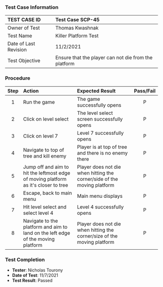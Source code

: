 ### Test Case Information
| TEST CASE ID | Test Case SCP-45 |
| :--- | :--- |
| Owner of Test | Thomas Kwashnak |
| Test Name | Killer Platform Test |
| Date of Last Revision | 11/2/2021|
| Test Objective | Ensure that the player can not die from the platform|

### Procedure

|Step | Action | Expected Result | Pass/Fail     |
|:---:| :---        |    :----  | :---: |
|1| Run the game| The game successfully opens |P|
|2|Click on level select|The level select screen successfully opens|P|
|3|Click on level 7|Level 7 successfully opens|P|
|4|Navigate to top of tree and kill enemy|Player is at top of tree and there is no enemy there|P|
|5|Jump off and aim to hit the leftmost edge of moving platform as it's closer to tree|Player does not die when hitting the corner/side of the moving platform|P|
|6|Escape, back to main menu|Main menu displays|P|
|7|Hit level select and select level 4|Level 4 successfully opens|P|
|8|Navigate to the platform and aim to land on the left edge of the moving platform|Player does not die when hitting the corner/size of the moving platform|P|

### Test Completion
- **Tester**: Nicholas Tourony
- **Date of Test**: 11/7/2021
- **Test Result**: Passed
